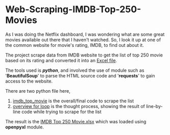 # Web-Scraping-IMDB-Top-250-Movies

As I was doing the Netflix dashboard, I was wondering what are some great movies available out there that I haven't watched. So, I look it up at one of the common website for movie's rating, IMDB, to find out about it.

The project scrape data from IMDB website to get the list of top 250 movie based on its rating and converted it into an [Excel file](https://github.com/nazeerulhelmi/Web-Scraping-IMDB-Top-250-Movies/blob/main/IMDB%20Top%20250%20Movies.xlsx).

The tools used is ***python***, and involved the use of module such as '**BeautifulSoup**' to parse the HTML source code and '**requests**' to gain access to the website.

There are two python file here,
  1. [imdb_top_movie](https://github.com/nazeerulhelmi/Web-Scraping-IMDB-Top-250-Movies/blob/main/imdb_top_movie.ipynb) is the overall/final code to scrape the list
  2. [overview for loop](https://github.com/nazeerulhelmi/Web-Scraping-IMDB-Top-250-Movies/blob/main/overview%20for%20loop.ipynb) is the thought process, showing the result of line-by-line code while trying to scrape for the list
  
The result is the [IMDB Top 250 Movie.xlsx](https://github.com/nazeerulhelmi/Web-Scraping-IMDB-Top-250-Movies/blob/main/IMDB%20Top%20250%20Movies.xlsx) which was loaded using **openpyxl** module.
